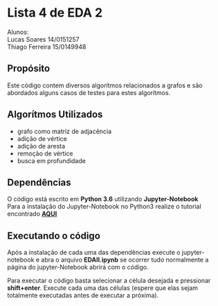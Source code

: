# Lista 4 de EDA 2   

Alunos:  
Lucas Soares 14/0151257    
Thiago Ferreira 15/0149948    

## Propósito  

Este código contem diversos algorítmos relacionados a grafos e são abordados alguns casos de testes para estes algorítmos.  

## Algorítmos Utilizados  

* grafo como matriz de adjacência  
* adição de vértice  
* adição de aresta  
* remoção de vértice  
* busca em profundidade  

## Dependências  

O código está escrito em **Python 3.6** utilizando **Jupyter-Notebook**    
Para a instalação do Jupyter-Notebook no Python3 realize o tutorial encontrado [**AQUI**](https://jupyter.org/install.html)  

## Executando o código  

Após a instalação de cada uma das dependências execute o jupyter-notebook e abra o arquivo
**EDAII.ipynb** se ocorrer tudo normalmente a página do jupyter-Notebook abrirá com
o código.    

Para executar o código basta selecionar a célula desejada e pressionar **shift+enter**.
Execute cada uma das células (espere que elas sejam totalmente executadas antes de executar a próxima).      
